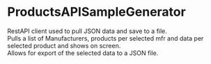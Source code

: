 # ProductsAPISampleGenerator
RestAPI client used to pull JSON data and save to a file. <br>
Pulls a list of Manufacturers, products per selected mfr and data per selected product and shows on screen. <br>
Allows for export of the selected data to a JSON file. <br>
